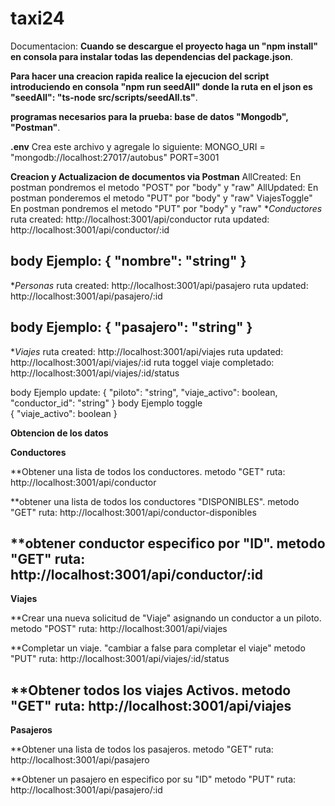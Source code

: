 # taxi24

Documentacion:
**Cuando se descargue el proyecto haga un "npm install" en consola para instalar todas las dependencias del package.json**.

**Para hacer una creacion rapida realice la ejecucion del script introduciendo en consola "npm run seedAll" donde la ruta en el json es "seedAll": "ts-node src/scripts/seedAll.ts"**. 

**programas necesarios para la prueba: base de datos "Mongodb", "Postman"**.

**.env**
Crea este archivo y agregale lo siguiente:
MONGO_URI = "mongodb://localhost:27017/autobus"
PORT=3001

**Creacion  y Actualizacion de documentos via Postman**
AllCreated: En postman pondremos el metodo "POST" por "body" y "raw"
AllUpdated: En postman ponderemos el metodo "PUT" por "body" y "raw"
ViajesToggle" En postman pondremos el metodo "PUT" por "body" y "raw"
**Conductores* 
            ruta created:
                http://localhost:3001/api/conductor
            ruta updated:
                http://localhost:3001/api/conductor/:id

body Ejemplo:
            {
                "nombre": "string"
            }
----------------------------------------------------------------------
**Personas*
        ruta created:
             http://localhost:3001/api/pasajero
        ruta updated:
             http://localhost:3001/api/pasajero/:id

body Ejemplo:
            {
                "pasajero": "string"
            }
-----------------------------------------------------------------------
**Viajes*
        ruta created:
            http://localhost:3001/api/viajes
        ruta updated:
            http://localhost:3001/api/viajes/:id
        ruta toggel viaje completado:
            http://localhost:3001/api/viajes/:id/status

body Ejemplo update:
            {
                "piloto": "string",
                "viaje_activo": boolean,
                "conductor_id": "string"
            }
body Ejemplo toggle            
            {
                "viaje_activo": boolean
            }


**Obtencion de los datos**

**Conductores**

**Obtener una lista de  todos los conductores. 
metodo "GET"
ruta: 
     http://localhost:3001/api/conductor

**obtener una lista de todos los conductores "DISPONIBLES".
metodo "GET"
ruta:
     http://localhost:3001/api/conductor-disponibles

**obtener conductor especifico por "ID".
metodo "GET"
ruta: 
     http://localhost:3001/api/conductor/:id
-----------------------------------------------------------------------
**Viajes**

**Crear una nueva solicitud de "Viaje" asignando un conductor a un piloto.
metodo "POST"
ruta:
    http://localhost:3001/api/viajes

**Completar un viaje. "cambiar a false para completar el viaje" 
metodo "PUT"
ruta:
    http://localhost:3001/api/viajes/:id/status

**Obtener todos los viajes Activos.
metodo "GET"
ruta:
    http://localhost:3001/api/viajes
-----------------------------------------------------------------------
**Pasajeros**

**Obtener una lista de todos los pasajeros. 
metodo "GET"
ruta:
    http://localhost:3001/api/pasajero

**Obtener un pasajero en especifico por su "ID" 
metodo "PUT"
ruta:
    http://localhost:3001/api/pasajero/:id
